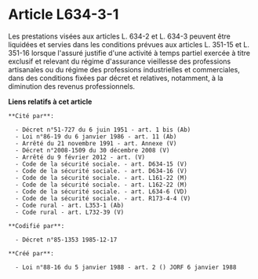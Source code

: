 # Article L634-3-1

Les prestations visées aux articles L. 634-2 et L. 634-3 peuvent être liquidées et servies dans les conditions prévues aux
articles L. 351-15 et L. 351-16 lorsque l'assuré justifie d'une activité à temps partiel exercée à titre exclusif et relevant
du régime d'assurance vieillesse des professions artisanales ou du régime des professions industrielles et commerciales, dans
des conditions fixées par décret et relatives, notamment, à la diminution des revenus professionnels.

**Liens relatifs à cet article**

	**Cité par**:

	  - Décret n°51-727 du 6 juin 1951 - art. 1 bis (Ab)
	  - Loi n°86-19 du 6 janvier 1986 - art. 11 (Ab)
	  - Arrêté du 21 novembre 1991 - art. Annexe (V)
	  - Décret n°2008-1509 du 30 décembre 2008 (V)
	  - Arrêté du 9 février 2012 - art. (V)
	  - Code de la sécurité sociale. - art. D634-15 (V)
	  - Code de la sécurité sociale. - art. D634-16 (V)
	  - Code de la sécurité sociale. - art. L161-22 (M)
	  - Code de la sécurité sociale. - art. L162-22 (M)
	  - Code de la sécurité sociale. - art. L634-6 (VD)
	  - Code de la sécurité sociale. - art. R173-4-4 (V)
	  - Code rural - art. L353-1 (Ab)
	  - Code rural - art. L732-39 (V)

	**Codifié par**:

	  - Décret n°85-1353 1985-12-17

	**Créé par**:

	  - Loi n°88-16 du 5 janvier 1988 - art. 2 () JORF 6 janvier 1988
